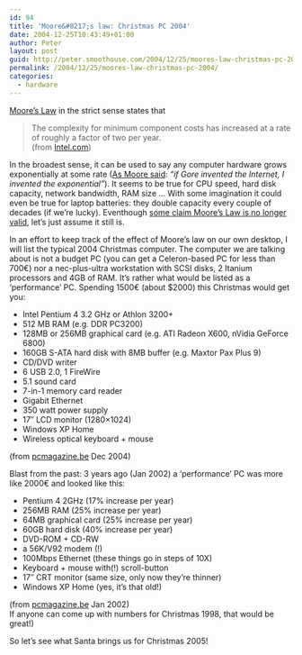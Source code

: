 ```yaml
---
id: 94
title: 'Moore&#8217;s law: Christmas PC 2004'
date: 2004-12-25T10:43:49+01:00
author: Peter
layout: post
guid: http://peter.smoothouse.com/2004/12/25/moores-law-christmas-pc-2004/
permalink: /2004/12/25/moores-law-christmas-pc-2004/
categories:
  - hardware
---
```

[Moore&#8217;s Law](http://en.wikipedia.org/wiki/Moore%27s_law) in the strict sense states that 

> The complexity for minimum component costs has increased at a rate of roughly a factor of two per year.  
> (from [Intel.com](http://www.intel.com/research/silicon/mooreslaw.htm))

In the broadest sense, it can be used to say any computer hardware grows exponentially at some rate ([As Moore said](http://firstmonday.org/issues/issue7_11/tuomi/index.html): _&#8220;if Gore invented the Internet, I invented the exponential&#8221;_). It seems to be true for CPU speed, hard disk capacity, network bandwidth, RAM size &#8230; With some imagination it could even be true for laptop batteries: they double capacity every couple of decades (if we&#8217;re lucky). Eventhough [some claim Moore&#8217;s Law is no longer valid](http://www.gotw.ca/publications/concurrency-ddj.htm), let&#8217;s just assume it still is.

In an effort to keep track of the effect of Moore&#8217;s law on our own desktop, I will list the typical 2004 Christmas computer. The computer we are talking about is not a budget PC (you can get a Celeron-based PC for less than 700&euro;) nor a nec-plus-ultra workstation with SCSI disks, 2 Itanium processors and 4GB of RAM. It&#8217;s rather what would be listed as a &#8216;performance&#8217; PC. Spending 1500&euro; (about $2000) this Christmas would get you:

  * Intel Pentium 4 3.2 GHz or Athlon 3200+ 
  * 512 MB RAM (e.g. DDR PC3200) 
  * 128MB or 256MB graphical card (e.g. ATI Radeon X600, nVidia GeForce 6800) 
  * 160GB S-ATA hard disk with 8MB buffer (e.g. Maxtor Pax Plus 9) 
  * CD/DVD writer 
  * 6 USB 2.0, 1 FireWire 
  * 5.1 sound card 
  * 7-in-1 memory card reader 
  * Gigabit Ethernet 
  * 350 watt power supply 
  * 17&#8243; LCD monitor (1280&#215;1024) 
  * Windows XP Home 
  * Wireless optical keyboard + mouse 

(from [pcmagazine.be](http://pcmagazine.zdnet.be/) Dec 2004)

Blast from the past: 3 years ago (Jan 2002) a &#8216;performance&#8217; PC was more like 2000&euro; and looked like this:

  * Pentium 4 2GHz (17% increase per year) 
  * 256MB RAM (25% increase per year) 
  * 64MB graphical card (25% increase per year) 
  * 60GB hard disk (40% increase per year) 
  * DVD-ROM + CD-RW 
  * a 56K/V92 modem (!) 
  * 100Mbps Ethernet (these things go in steps of 10X) 
  * Keyboard + mouse with(!) scroll-button 
  * 17&#8243; CRT monitor (same size, only now they&#8217;re thinner) 
  * Windows XP Home (yes, it&#8217;s that old!) 

(from [pcmagazine.be](http://pcmagazine.zdnet.be/) Jan 2002)  
If anyone can come up with numbers for Christmas 1998, that would be great!)

So let&#8217;s see what Santa brings us for Christmas 2005!